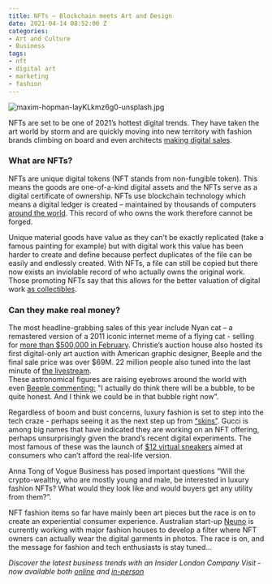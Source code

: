 ```yaml
---
title: NFTs – Blockchain meets Art and Design
date: 2021-04-14 08:52:00 Z
categories:
- Art and Culture
- Business
tags:
- nft
- digital art
- marketing
- fashion
---
```


![maxim-hopman-IayKLkmz6g0-unsplash.jpg](/uploads/maxim-hopman-IayKLkmz6g0-unsplash.jpg)

NFTs are set to be one of 2021’s hottest digital trends. They have taken the art world by storm and are quickly moving into new territory with fashion brands climbing on board and even architects [making digital sales](https://www.bbc.co.uk/news/technology-56371912). 

### What are NFTs?
NFTs are unique digital tokens (NFT stands from non-fungible token). This means the goods are one-of-a-kind digital assets and the NFTs serve as a digital certificate of ownership. NFTs use blockchain technology which means a digital ledger is created – maintained by thousands of computers [around the world](https://www.bbc.co.uk/news/technology-56371912). This record of who owns the work therefore cannot be forged. 

Unique material goods have value as they can’t be exactly replicated (take a famous painting for example) but with digital work this value has been harder to create and define because perfect duplicates of the file can be easily and endlessly created. With NFTs, a file can still be copied but there now exists an inviolable record of who actually owns the original work. Those promoting NFTs say that this allows for the better valuation of digital work [as collectibles](https://www.theguardian.com/artanddesign/2021/apr/03/non-fungible-tokens-digital-art-artists). 

### Can they make real money?
The most headline-grabbing sales of this year include Nyan cat – a remastered version of a 2011 iconic internet meme of a flying cat -  selling for [more than $500,000 in February](https://foundation.app/NyanCat/nyan-cat-219). Christie’s auction house also hosted its first digital-only art auction with American graphic designer, Beeple and the final sale price was over $69M. 22 million people also tuned into the last minute of [the livestream](https://www.bbc.co.uk/news/technology-56362174).  
These astronomical figures are raising eyebrows around the world with even [Beeple commenting:](https://www.bbc.co.uk/news/technology-56371912) "I actually do think there will be a bubble, to be quite honest. And I think we could be in that bubble right now”.
 
Regardless of boom and bust concerns, luxury fashion is set to step into the tech craze - perhaps seeing it as the next step up from [“skins”](https://www.bbc.co.uk/news/technology-56511343). Gucci is among big names that have indicated they are working on an NFT offering, perhaps unsurprisingly given the brand’s recent digital experiments. The most famous of these was the launch of [$12 virtual sneakers](https://hypebeast.com/2021/3/gucci-virtual-sneakers-twelve-usd-nft-news) aimed at consumers who can’t afford the real-life version. 

Anna Tong of Vogue Business has posed important questions “Will the crypto-wealthy, who are mostly young and male, be interested in luxury fashion NFTs? What would they look like and would buyers get any utility from them?”.

NFT fashion items so far have mainly been art pieces but the race is on to create an experiential consumer experience. Australian start-up [Neuno](https://neuno.io/) is currently working with major fashion houses to develop a filter where NFT owners can actually wear the digital garments in photos. The race is on, and the message for fashion and tech enthusiasts is stay tuned… 

*Discover the latest business trends with an Insider London Company Visit - now available both [online](https://www.insiderlondon.com/online-education/online-company-visits/) and [in-person](https://www.insiderlondon.com/london/company-visits/)*
